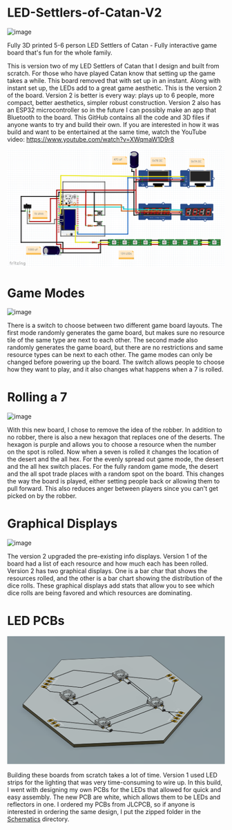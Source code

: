 # LED-Settlers-of-Catan-V2
![image](https://github.com/jareddilley/LED-Settlers-of-Catan-V2/blob/main/Media/Catan-V2-Demo-2.gif)

Fully 3D printed 5-6 person LED Settlers of Catan - Fully interactive game board that's fun for the whole family.

This is version two of my LED Settlers of Catan that I design and built from scratch. For those who have played Catan know that setting up the game takes a while. This board removed that with set up in an instant. Along with instant set up, the LEDs add to a great game aesthetic. This is the version 2 of the board. Version 2 is better is every way: plays up to 6 people, more compact, better aesthetics, simpler robust construction. Version 2 also has an ESP32 microcontroller so in the future I can possibly make an app that Bluetooth to the board. This GitHub contains all the code and 3D files if anyone wants to try and build their own. If you are interested in how it was build and want to be entertained at the same time, watch the YouTube video: https://www.youtube.com/watch?v=XWqmaW1D9r8

![image](https://github.com/jareddilley/LED-Settlers-of-Catan-V2/blob/main/Media/schematic-Catan-V2.PNG)

# Game Modes
![image](https://github.com/jareddilley/LED-Settlers-of-Catan-V2/blob/main/Media/2-Game-modes.gif)

There is a switch to choose between two different game board layouts. The first mode randomly generates the game board, but makes sure no resource tile of the same type are next to each other. The second made also randomly generates the game board, but there are no restrictions and same resource types can be next to each other. The game modes can only be changed before powering up the board. The switch allows people to choose how they want to play, and it also changes what happens when a 7 is rolled. 

# Rolling a 7
![image](https://github.com/jareddilley/LED-Settlers-of-Catan-V2/blob/main/Media/Rolling-a-7.gif)

With this new board, I chose to remove the idea of the robber. In addition to no robber, there is also a new hexagon that replaces one of the deserts. The hexagon is purple and allows you to choose a resource when the number on the spot is rolled. Now when a seven is rolled it changes the location of the desert and the all hex. For the evenly spread out game mode, the desert and the all hex switch places. For the fully random game mode, the desert and the all spot trade places with a random spot on the board. This changes the way the board is played, either setting people back or allowing them to pull forward. This also reduces anger between players since you can't get picked on by the robber. 

# Graphical Displays
![image](https://github.com/jareddilley/LED-Settlers-of-Catan-V2/blob/main/Media/Catan-V2-Graphs.png)

The version 2 upgraded the pre-existing info displays. Version 1 of the board had a list of each resource and how much each has been rolled. Version 2 has two graphical displays. One is a bar char that shows the resources rolled, and the other is a bar chart showing the distribution of the dice rolls. These graphical displays add stats that allow you to see which dice rolls are being favored and which resources are dominating. 

# LED PCBs
![image](https://github.com/jareddilley/LED-Settlers-of-Catan-V2/blob/main/Media/Catan-3D-PCB.PNG)

Building these boards from scratch takes a lot of time. Version 1 used LED strips for the lighting that was very time-consuming to wire up. In this build, I went with designing my own PCBs for the LEDs that allowed for quick and easy assembly. The new PCB are white, which allows them to be LEDs and reflectors in one. I ordered my PCBs from JLCPCB, so if anyone is interested in ordering the same design, I put the zipped folder in the [Schematics](https://github.com/jareddilley/LED-Settlers-of-Catan-V2/tree/main/Schematics) directory. 
